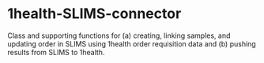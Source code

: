 # 1health-SLIMS-connector
Class and supporting functions for (a) creating, linking samples, and updating order in SLIMS using 1health order requisition data and (b) pushing results from SLIMS to 1health.
